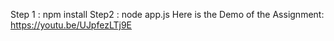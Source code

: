 Step 1 :
npm install
Step2 :
node app.js
Here is the Demo of the Assignment:
https://youtu.be/UJpfezLTj9E
